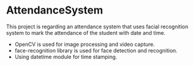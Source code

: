 # AttendanceSystem
This project is regarding an attendance system that uses facial recognition system to mark the attendance of the student with date and time.
* OpenCV is used for image processing and video capture.
* face-recognition library is used for face detection and recognition.
* Using datetime module for time stamping.
